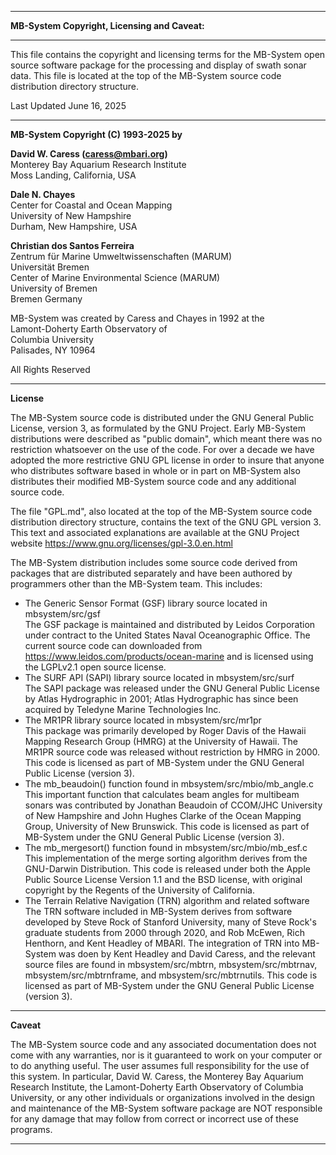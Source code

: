 -------------------------------------------------------------------------------
**MB-System Copyright, Licensing and Caveat:**

-------------------------------------------------------------------------------

This file contains the copyright and licensing terms for the MB-System open
source software package for the processing and display of swath sonar data.
This file is located at the top of the MB-System source code distribution
directory structure.

Last Updated June 16, 2025

-------------------------------------------------------------------------------

**MB-System Copyright (C) 1993-2025 by**

**David W. Caress (caress@mbari.org)**  
Monterey Bay Aquarium Research Institute  
Moss Landing, California, USA

**Dale N. Chayes**  
Center for Coastal and Ocean Mapping  
University of New Hampshire  
Durham, New Hampshire, USA  

**Christian dos Santos Ferreira**  
Zentrum für Marine Umweltwissenschaften (MARUM)  
Universität Bremen  
Center of Marine Environmental Science (MARUM)  
University of Bremen  
Bremen Germany  

MB-System was created by Caress and Chayes in 1992 at the  
Lamont-Doherty Earth Observatory of  
Columbia University  
Palisades, NY 10964

All Rights Reserved

-------------------------------------------------------------------------------

**License**

The MB-System source code is distributed under the GNU General Public License,
version 3, as formulated by the GNU Project. Early MB-System distributions
were described as "public domain", which meant there was no restriction
whatsoever on the use of the code. For over a decade we have adopted the
more restrictive GNU GPL license in order to insure that anyone who distributes
software based in whole or in part on MB-System also distributes their
modified MB-System source code and any additional source code.

The file "GPL.md", also located at the top of the MB-System source code
distribution directory structure, contains the text of the GNU GPL version 3.
This text and associated explanations are available at the GNU Project website
https://www.gnu.org/licenses/gpl-3.0.en.html

The MB-System distribution includes some source code derived from packages that
are distributed separately and have been authored by programmers other than the
MB-System team. This includes:

* The Generic Sensor Format (GSF) library source located in mbsystem/src/gsf   
  The GSF package is maintained and distributed by Leidos Corporation under contract to the United States Naval Oceanographic Office. The current source code can downloaded from https://www.leidos.com/products/ocean-marine and is licensed using the LGPLv2.1 open source license.
* The SURF API (SAPI) library source located in mbsystem/src/surf  
  The SAPI package was released under the GNU General Public License by Atlas Hydrographic 
  in 2001; Atlas Hydrographic has since been acquired by Teledyne Marine Technologies Inc.
* The MR1PR library source located in mbsystem/src/mr1pr  
  This package was primarily developed by Roger Davis of the Hawaii Mapping Research Group 
  (HMRG) at the University of Hawaii. The MR1PR source code was released without restriction 
  by HMRG in 2000. This code is licensed as part of MB-System under the GNU General Public 
  License (version 3).
* The mb\_beaudoin() function found in mbsystem/src/mbio/mb_angle.c  
  This important function that calculates beam angles for multibeam sonars was contributed 
  by Jonathan Beaudoin of CCOM/JHC University of New Hampshire and John Hughes Clarke of 
  the Ocean Mapping Group, University of New Brunswick. This code is licensed as part of 
  MB-System under the GNU General Public License (version 3).
* The mb\_mergesort() function found in mbsystem/src/mbio/mb_esf.c  
  This implementation of the merge sorting algorithm derives from the GNU-Darwin Distribution. 
  This code is released under both the Apple Public Source License Version 1.1 and the BSD 
  license, with original copyright by the Regents of the University of California.
* The Terrain Relative Navigation (TRN) algorithm and related software  
  The TRN software included in MB-System derives from software developed by Steve
  Rock of Stanford University, many of Steve Rock's graduate students from 2000
  through 2020, and Rob McEwen, Rich Henthorn, and Kent Headley of MBARI. The 
  integration of TRN into MB-System was doen by Kent Headley and David Caress, and
  the relevant source files are found in mbsystem/src/mbtrn, mbsystem/src/mbtrnav,
  mbsystem/src/mbtrnframe, and mbsystem/src/mbtrnutils.
  This code is licensed as part of MB-System under the GNU General Public License 
  (version 3).

-------------------------------------------------------------------------------

**Caveat**

The MB-System source code and any associated documentation does not come with 
any warranties, nor is it guaranteed to work 
on your computer or to do anything useful. The user assumes full responsibility
for the use of this system. In particular, David W. Caress, the Monterey Bay 
Aquarium Research Institute, the Lamont-Doherty Earth Observatory of Columbia 
University, or any other individuals or organizations involved in the design 
and maintenance of the MB-System software package are NOT responsible for any 
damage that may follow from correct or incorrect use of these programs.

-------------------------------------------------------------------------------
